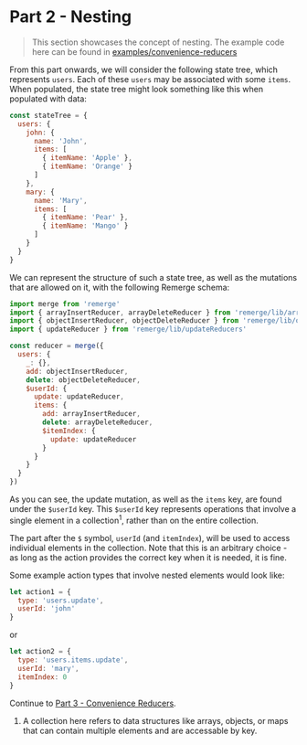 # Part 2 - Nesting

>This section showcases the concept of nesting. The example code here can be found in [examples/convenience-reducers](../examples/convenience-reducers.js)

From this part onwards, we will consider the following state tree, which represents `users`. Each of these `users` may be associated with some `items`. When populated, the state tree might look something like this when populated with data:

```js
const stateTree = {
  users: {
    john: {
      name: 'John',
      items: [
        { itemName: 'Apple' },
        { itemName: 'Orange' }
      ]
    },
    mary: {
      name: 'Mary',
      items: [
        { itemName: 'Pear' },
        { itemName: 'Mango' }
      ]
    }
  }
}
```

We can represent the structure of such a state tree, as well as the mutations that are allowed on it, with the following Remerge schema:

```js
import merge from 'remerge'
import { arrayInsertReducer, arrayDeleteReducer } from 'remerge/lib/arrayReducers'
import { objectInsertReducer, objectDeleteReducer } from 'remerge/lib/objectReducers'
import { updateReducer } from 'remerge/lib/updateReducers'

const reducer = merge({
  users: {
    _: {},
    add: objectInsertReducer,
    delete: objectDeleteReducer,
    $userId: {
      update: updateReducer,
      items: {
        add: arrayInsertReducer,
        delete: arrayDeleteReducer,
        $itemIndex: {
          update: updateReducer
        }
      }
    }
  }
})
```

As you can see, the update mutation, as well as the `items` key, are found under the `$userId` key. This `$userId` key represents operations that involve a single element in a collection<sup>1</sup>, rather than on the entire collection.

The part after the `$` symbol, `userId` (and `itemIndex`), will be used to access individual elements in the collection. Note that this is an arbitrary choice - as long as the action provides the correct key when it is needed, it is fine.

Some example action types that involve nested elements would look like:

```js
let action1 = {
  type: 'users.update',
  userId: 'john'
}
```

or

```js
let action2 = {
  type: 'users.items.update',
  userId: 'mary',
  itemIndex: 0
}
```

Continue to [Part 3 - Convenience Reducers](./3-convenience-reducers.md).

1. A collection here refers to data structures like arrays, objects, or maps that can contain multiple elements and are accessable by key.